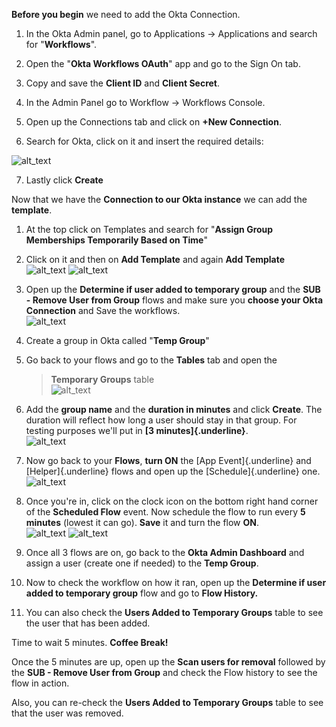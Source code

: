 **Before you begin** we need to add the Okta Connection.

1.  In the Okta Admin panel, go to Applications -\> Applications and
   search for "**Workflows**".

2.  Open the "**Okta Workflows OAuth**" app and go to the Sign On tab.

3.  Copy and save the **Client ID** and **Client Secret**.

4.  In the Admin Panel go to Workflow -\> Workflows Console.

5.  Open up the Connections tab and click on **+New Connection**.

6.  Search for Okta, click on it and insert the required details:

![alt_text](https://raw.githubusercontent.com/MarcoBlaesing/LabGuide/main/images/Workflows_2/image7-25.png "image_tooltip")

7.  Lastly click **Create**

Now that we have the **Connection to our Okta instance** we can add
the **template**.

1.  At the top click on Templates and search for "**Assign Group
    Memberships Temporarily Based on Time**"

2.  Click on it and then on **Add Template** and again **Add Template**\
![alt_text](https://raw.githubusercontent.com/MarcoBlaesing/LabGuide/main/images/Workflows_2/image2-27.png "image_tooltip") ![alt_text](https://raw.githubusercontent.com/MarcoBlaesing/LabGuide/main/images/Workflows_2/image8-28.png "image_tooltip")

3.  Open up the **Determine if user added to temporary group** and the
    **SUB - Remove User from Group** flows and make sure you **choose
    your Okta Connection** and Save the workflows.\
   ![alt_text](https://raw.githubusercontent.com/MarcoBlaesing/LabGuide/main/images/Workflows_2/image3-30.png "image_tooltip")

4.  Create a group in Okta called "**Temp Group**"

5.  Go back to your flows and go to the **Tables** tab and open the
    > **Temporary Groups** table\
   ![alt_text](https://raw.githubusercontent.com/MarcoBlaesing/LabGuide/main/images/Workflows_2/image5-31.png "image_tooltip")

6.  Add the **group name** and the **duration in minutes** and click
    **Create**. The duration will reflect how long a user should stay
    in that group. For testing purposes we'll put in **[3
    minutes]{.underline}**.\
  ![alt_text](https://raw.githubusercontent.com/MarcoBlaesing/LabGuide/main/images/Workflows_2/image9-33.png "image_tooltip")

7.  Now go back to your **Flows**, **turn ON** the [App
   Event]{.underline} and [Helper]{.underline} flows and open up the
    [Schedule]{.underline} one.\
   ![alt_text](https://raw.githubusercontent.com/MarcoBlaesing/LabGuide/main/images/Workflows_2/image6-35.png "image_tooltip")

8.  Once you\'re in, click on the clock icon on the bottom right hand
    corner of the **Scheduled Flow** event. Now schedule the flow to
    run every **5 minutes** (lowest it can go). **Save** it and turn
    the flow **ON**.\
   ![alt_text](https://raw.githubusercontent.com/MarcoBlaesing/LabGuide/main/images/Workflows_2/image1-37.png "image_tooltip")    ![alt_text](https://raw.githubusercontent.com/MarcoBlaesing/LabGuide/main/images/Workflows_2/image4-39.png "image_tooltip")

9.  Once all 3 flows are on, go back to the **Okta Admin Dashboard** and
    assign a user (create one if needed) to the **Temp Group**.

10. Now to check the workflow on how it ran, open up the **Determine if
    user added to temporary group** flow and go to **Flow History.**

11. You can also check the **Users Added to Temporary Groups** table to
    see the user that has been added.

Time to wait 5 minutes. **Coffee Break!**

Once the 5 minutes are up, open up the **Scan users for removal**
followed by the **SUB - Remove User from Group** and check the Flow
history to see the flow in action.

Also, you can re-check the **Users Added to Temporary Groups** table to
see that the user was removed.

